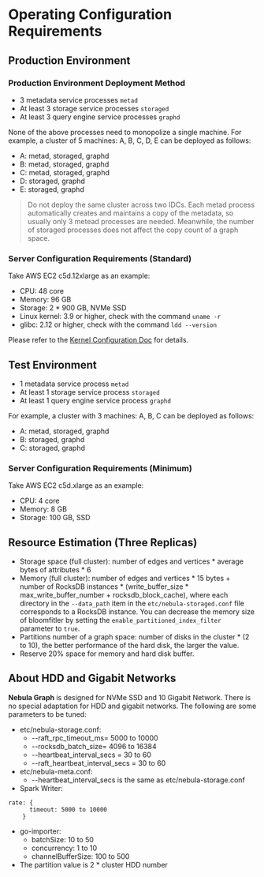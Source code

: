 # Operating Configuration Requirements

## Production Environment

### Production Environment Deployment Method

* 3 metadata service processes `metad`
* At least 3 storage service processes `storaged`
* At least 3 query engine service processes `graphd`

None of the above processes need to monopolize a single machine. For example, a cluster of 5 machines: A, B, C, D, E can be deployed as follows:

* A: metad, storaged, graphd
* B: metad, storaged, graphd
* C: metad, storaged, graphd
* D: storaged, graphd
* E: storaged, graphd

> Do not deploy the same cluster across two IDCs.
> Each metad process automatically creates and maintains a copy of the metadata, so usually only 3 metead processes are needed. Meanwhile, the number of storaged processes does not affect the copy count of a graph space.

### Server Configuration Requirements (Standard)

Take AWS EC2 c5d.12xlarge as an example:

* CPU: 48 core
* Memory: 96 GB
* Storage: 2 * 900 GB, NVMe SSD
* Linux kernel: 3.9 or higher, check with the command `uname -r`
* glibc: 2.12 or higher, check with the command `ldd --version`

Please refer to the [Kernel Configuration Doc](./7.kernel-config.md) for details.

## Test Environment

* 1 metadata service process `metad`
* At least 1 storage service process `storaged`
* At least 1 query engine service process `graphd`

For example, a cluster with 3 machines: A, B, C can be deployed as follows:

* A: metad, storaged, graphd
* B: storaged, graphd
* C: storaged, graphd

### Server Configuration Requirements (Minimum)

Take AWS EC2 c5d.xlarge as an example:

* CPU: 4 core
* Memory: 8 GB
* Storage: 100 GB, SSD

## Resource Estimation (Three Replicas)

* Storage space (full cluster): number of edges and vertices * average bytes of attributes * 6
* Memory (full cluster): number of edges and vertices * 15 bytes + number of RocksDB instances * (write_buffer_size * max_write_buffer_number + rocksdb_block_cache), where each directory in the `--data_path` item in the `etc/nebula-storaged.conf` file corresponds to a RocksDB instance. You can decrease the memory size of bloomfitler by setting the `enable_partitioned_index_filter` parameter to `true`.
* Partitions number of a graph space: number of disks in the cluster * (2 to 10), the better performance of the hard disk, the larger the value.
* Reserve 20% space for memory and hard disk buffer.

## About HDD and Gigabit Networks

**Nebula Graph** is designed for NVMe SSD and 10 Gigabit Network. There is no special adaptation for HDD and gigabit networks. The following are some parameters to be tuned:

* etc/nebula-storage.conf:
  * --raft_rpc_timeout_ms= 5000 to 10000
  * --rocksdb_batch_size= 4096 to 16384
  * --heartbeat_interval_secs = 30 to 60
  * --raft_heartbeat_interval_secs = 30 to 60
* etc/nebula-meta.conf:
  * --heartbeat_interval_secs is the same as etc/nebula-storage.conf
* Spark Writer:

```text
rate: {
      timeout: 5000 to 10000
    }
```

* go-importer:
  * batchSize: 10 to 50
  * concurrency: 1 to 10
  * channelBufferSize: 100 to 500
* The partition value is 2 * cluster HDD number

